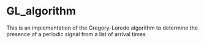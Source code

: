 # GL_algorithm
This is an implementation of the Gregory-Loredo algorithm to determine the presence of a periodic signal from a list of arrival times
